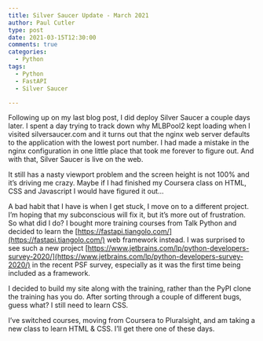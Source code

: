 ```yaml
---
title: Silver Saucer Update - March 2021
author: Paul Cutler 
type: post 
date: 2021-03-15T12:30:00 
comments: true
categories:
  - Python
tags:
  - Python
  - FastAPI
  - Silver Saucer

---
```

Following up on my last blog post, I did deploy Silver Saucer a couple days later. I spent a day trying to track down
why MLBPool2 kept loading when I visited silversaucer.com and it turns out that the nginx web server defaults to the
application with the lowest port number. I had made a mistake in the nginx configuration in one little place that took
me forever to figure out. And with that, Silver Saucer is live on the web.

It still has a nasty viewport problem and the screen height is not 100% and it’s driving me crazy. Maybe if I had
finished my Coursera class on HTML, CSS and Javascript I would have figured it out…

A bad habit that I have is when I get stuck, I move on to a different project. I’m hoping that my subconscious will fix
it, but it’s more out of frustration. So what did I do? I bought more training courses from Talk Python and decided to
learn the [https://fastapi.tiangolo.com/](https://fastapi.tiangolo.com/) web framework instead. I was surprised to see
such a new project [https://www.jetbrains.com/lp/python-developers-survey-2020/](https://www.jetbrains.com/lp/python-developers-survey-2020/)
in the recent PSF survey, especially as it was the first time being included as a framework.

I decided to build my site along with the training, rather than the PyPI clone the training has you do. After sorting
through a couple of different bugs, guess what? I still need to learn CSS.

I’ve switched courses, moving from Coursera to Pluralsight, and am taking a new class to learn HTML & CSS. I’ll get
there one of these days.



